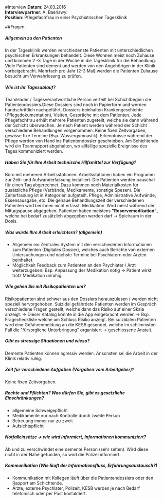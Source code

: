 #Interview
**Datum**: 24.03.2016<br/>
**Interviewpartner**: A. Baeriswyl<br/>
**Position**: Pflegefachfrau in einer Psychiatrischen Tagesklinik

##Fragen

##### Allgemein zu den Patienten
In der Tagesklinik werden verschiedenste Patienten mit unterschiedlichen psychischen Erkrankungen behandelt. Diese Wohnen meist noch Zuhause und kommen 2 -3 Tage in der Woche in die Tagesklinik für die Behandlung. Viele Patienten sind dement und werden von den Angehörigen in der Klinik vorbeigebracht. Mehrfach pro Jahr (2-3 Mal) werden die Patienten Zuhause besucht um Verwahrlosung zu prüfen.
	
##### Wie ist ihr Tagesablauf?
Teamleader / Tagesverantwortliche Person verteilt bei Schichtbeginn die Patientendossiers.Diese Dossiers sind noch in Papierform und werden handschriftlich nachgeführt. Dossiers beinhalten Krankengeschichte (Pflegedokumentation), Visiten, Gespräche mit dem Patienten. Jede Pflegefachfrau erhält mehrere Patienten zugeteilt, welche sie dann während der Schicht überwachen. Je nach Patient werden während der Schicht verschiedene Behandlungen vorgenommen. Keine fixen Zeitvorgaben, gewisse fixe Termine (Bsp. Wassergymnastik). Erkenntnisse während der Pflege werden von Hand ins Patientendossier geschrieben. Am Schichtende wird ein Teamrapport abgehalten, wo allfällige spezielle Ereignisse des Tages kommuniziert werden.
	
##### Haben Sie für Ihre Arbeit technische Hilfsmittel zur Verfügung?
Büro mit mehreren Arbeitsstationen. Arbeitsstationen haben ein Programm zur Zeit- und Aufwanderfassung installiert. Die Patienten werden pauschal für einen Tag abgerechnet. Dazu kommen noch Materialkosten für zusätzliche Pflege (Verbände, Medikamente, sonstige Spesen). Die Zeiterfassung ist in Kategorien aufgeteilt. Pflege, Administrative Aufwände, Essensausgabe, etc. Die genaue Behandlungszeit der verschiedenen Patienten wird bei ihnen nicht erfasst. Medikation: Wird meist während der Mittagspause abgegeben. Patienten haben meistens **"Reservemedikation"**, welche bei bedarf zusätzlich abgegeben werden darf -> Spielraum in der Dosis.
	
##### Was würde Ihre Arbeit erleichtern? (allgemein)
* Allgemein ein Zentrales System mit den verschiedenen Informationen zum Patienten (Digitales Dossier), welches auch Berichte von externen Untersuchungen und nächste Termine bei Psychiatern oder Ärzten beinhaltet.
* Möglichkeit Feedback zum Patienten an den Psychiater / Arzt weiterzugeben: Bsp. Anpassung der Medikation nötig -> Patient wirkt trotz Medikation unruhig.
	
##### Wie gehen Sie mit Risikopatienten um?
Risikopatienten sind schwer aus den Dossiers herauszulesen / werden nicht speziell hervorgehoben. Suizidal gefährdete Patienten werden im Gespräch verschiedene Fragen gestellt, welche dann das Risiko auf einer Skala anzeigt. -> Dieser Katalog könnte in die App eingebracht werden -> Bsp. Fragecheckliste welche am Schluss Risiko anzeigt. Bei suizidalen Patienten wird eine Gefahrenmeldung an die KESB gesendet, welche im schlimmsten Fall die "fürsorgliche Unterbringung" organisiert -> geschlossene Anstalt.
	
##### Gibt es stressige Situationen und wieso?
Demente Patienten können agressiv werden. Ansonsten sei die Arbeit in der Klinik relativ ruhig. 
	
##### Zeit für verschiedene Aufgaben (Vorgaben vom Arbeitgeber)?
Keine fixen Zeitvorgaben.
	
##### Rechte und Pflichten? Was dürfen Sie, gibt es gesetzliche Einschränkungen?
* allgemeine Schweigepflicht
* Medikamente nur nach Kontrolle durch zweite Person
* Betreuung immer nur zu zweit
* Aufsichtspflicht
	
##### Notfalleinsätze -> wie wird informiert, Informationen kommuniziert?
Ab und zu verschwindet eine demente Person (sehr selten). Wird diese nicht in der Nähe gefunden, so wird die Polizei informiert.
	
##### Kommunikation (Wie läuft der Informationsfluss, Erfahrungsaustausch?)
* Kommunikation mit Kollegen läuft über die Patientendossiers oder den Rapport am Schichtende.
* Ärzte, externe Psychiater, Polizeit, KESB werden je nach Bedarf telefonisch oder per Post kontaktiert.
	
	

